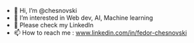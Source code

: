 - 👋 Hi, I’m @chesnovski
- 👀 I’m interested in Web dev, AI, Machine learning  
- 💞️ Please check my LinkedIn
- 📫 How to reach me : www.linkedin.com/in/fedor-chesnovski

<!---
chesnovski/chesnovski is a ✨ special ✨ repository because its `README.md` (this file) appears on your GitHub profile.
You can click the Preview link to take a look at your changes.
--->
